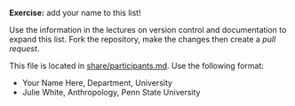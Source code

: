 
**Exercise:** add your name to this list! 

Use the information in the lectures on version control and documentation to expand this list.
Fork the repository, make the changes then create a *pull request*.

This file is located in [share/participants.md][url]. Use the following format:

* Your Name Here, Department, University
* Julie White, Anthropology, Penn State University 

[url]: https://github.com/biostars/bootcamp-central/blob/master/web/2016/share/participants.md

